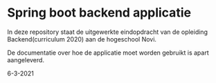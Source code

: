 # Spring boot backend applicatie
In deze repository staat de uitgewerkte eindopdracht van de opleiding Backend(curriculum 2020) aan de hogeschool Novi. 

De documentatie over hoe de applicatie moet worden gebruikt is apart aangeleverd.

6-3-2021